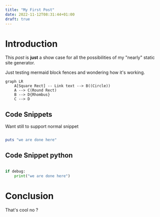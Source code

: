 ```yaml
---
title: "My First Post"
date: 2022-11-12T08:31:44+01:00
draft: true
---
```


# Introduction

This _post_ is **just** a show case for all the possibilities of my "nearly" static site generator.

Just testing mermaid block fences and wondering how it's working.

```mermaid
graph LR
    A[Square Rect] -- Link text --> B((Circle))
    A --> C(Round Rect)
    B --> D{Rhombus}
    C --> D
```

## Code Snippets

Want still to support normal snippet

```ruby

puts "we are done here"

```

## Code Snippet python

```python

if debug:
    print("we are done here")

```

# Conclusion

That's cool no ?
